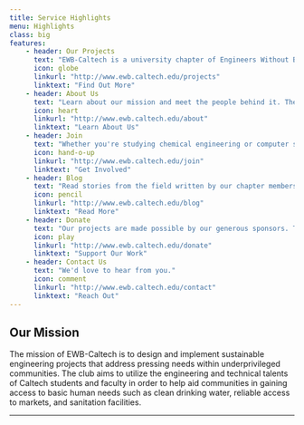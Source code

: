 ```yaml
---
title: Service Highlights
menu: Highlights
class: big
features:
	- header: Our Projects
	  text: "EWB-Caltech is a university chapter of Engineers Without Borders-USA conducting an international program in Ilam, Nepal."
	  icon: globe
	  linkurl: "http://www.ewb.caltech.edu/projects"
	  linktext: "Find Out More"
	- header: About Us
	  text: "Learn about our mission and meet the people behind it. The chapter is currently made up of twenty members and is open to any committed Caltech undergraduate or graduate students."
	  icon: heart
	  linkurl: "http://www.ewb.caltech.edu/about"
	  linktext: "Learn About Us"
	- header: Join
	  text: "Whether you're studying chemical engineering or computer science, there's a place for you on our team. You'll hone your technical and interpersonal skills while solving real-world problems, worldwide."
	  icon: hand-o-up
	  linkurl: "http://www.ewb.caltech.edu/join"
	  linktext: "Get Involved"
	- header: Blog
	  text: "Read stories from the field written by our chapter members."
	  icon: pencil
	  linkurl: "http://www.ewb.caltech.edu/blog"
	  linktext: "Read More"
	- header: Donate
	  text: "Our projects are made possible by our generous sponsors. Thank you for helping us help others."
	  icon: play
	  linkurl: "http://www.ewb.caltech.edu/donate"
	  linktext: "Support Our Work"
	- header: Contact Us
	  text: "We'd love to hear from you."
	  icon: comment
	  linkurl: "http://www.ewb.caltech.edu/contact"
	  linktext: "Reach Out"
---
```


## Our Mission

The mission of EWB-Caltech is to design and implement sustainable engineering projects that address pressing needs within underprivileged communities. The club aims to utilize the engineering and technical talents of Caltech students and faculty in order to help aid communities in gaining access to basic human needs such as clean drinking water, reliable access to markets, and sanitation facilities.

___

